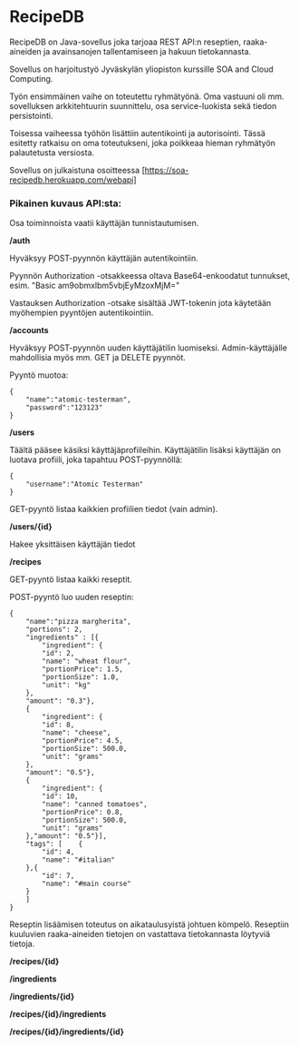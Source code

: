 # RecipeDB

RecipeDB on Java-sovellus joka tarjoaa REST API:n reseptien, raaka-aineiden ja avainsanojen tallentamiseen ja hakuun tietokannasta.

Sovellus on harjoitustyö Jyväskylän yliopiston kurssille SOA and Cloud Computing.

Työn ensimmäinen vaihe on toteutettu ryhmätyönä. Oma vastuuni oli mm. sovelluksen arkkitehtuurin suunnittelu, osa service-luokista sekä tiedon persistointi.

Toisessa vaiheessa työhön lisättiin autentikointi ja autorisointi. Tässä esitetty ratkaisu on oma toteutukseni, joka poikkeaa hieman ryhmätyön palautetusta versiosta.

Sovellus on julkaistuna osoitteessa [https://soa-recipedb.herokuapp.com/webapi]

### Pikainen kuvaus API:sta:

Osa toiminnoista vaatii käyttäjän tunnistautumisen.

**/auth**

Hyväksyy POST-pyynnön käyttäjän autentikointiin.

Pyynnön Authorization -otsakkeessa oltava Base64-enkoodatut tunnukset, esim. "Basic am9obmxlbm5vbjEyMzoxMjM="

Vastauksen Authorization -otsake sisältää JWT-tokenin jota käytetään myöhempien pyyntöjen autentikointiin.

**/accounts**

Hyväksyy POST-pyynnön uuden käyttäjätilin luomiseksi. Admin-käyttäjälle mahdollisia myös mm. GET ja DELETE pyynnöt.

Pyyntö muotoa:
```
{
    "name":"atomic-testerman",
    "password":"123123"
}
```
**/users**

Täältä pääsee käsiksi käyttäjäprofiileihin. Käyttäjätilin lisäksi käyttäjän on luotava profiili, joka tapahtuu POST-pyynnöllä:
```
{
    "username":"Atomic Testerman"
}
```
GET-pyyntö listaa kaikkien profiilien tiedot (vain admin).

**/users/{id}**

Hakee yksittäisen käyttäjän tiedot

**/recipes**

GET-pyyntö listaa kaikki reseptit.

POST-pyyntö luo uuden reseptin:
```
{
    "name":"pizza margherita",
    "portions": 2,
    "ingredients" : [{
        "ingredient": {
        "id": 2,
        "name": "wheat flour",
        "portionPrice": 1.5,
        "portionSize": 1.0,
        "unit": "kg"
    },
    "amount": "0.3"},
    {
        "ingredient": {
        "id": 8,
        "name": "cheese",
        "portionPrice": 4.5,
        "portionSize": 500.0,
        "unit": "grams"
    },
    "amount": "0.5"},
    {
        "ingredient": {
        "id": 10,
        "name": "canned tomatoes",
        "portionPrice": 0.8,
        "portionSize": 500.0,
        "unit": "grams"
    },"amount": "0.5"}],
    "tags": [    {
        "id": 4,
        "name": "#italian"
    },{
        "id": 7,
        "name": "#main course"
    }
    ]
}
```

Reseptin lisäämisen toteutus on aikataulusyistä johtuen kömpelö. Reseptiin kuuluvien raaka-aineiden tietojen on vastattava tietokannasta löytyviä tietoja.

**/recipes/{id}**

**/ingredients**

**/ingredients/{id}**

**/recipes/{id}/ingredients**

**/recipes/{id}/ingredients/{id}**

